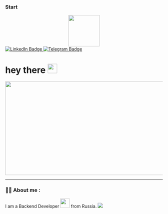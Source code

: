 ### Start

<div id="header" align="center">
  <img src="https://media.giphy.com/media/M9gbBd9nbDrOTu1Mqx/giphy.gif" width="100"/>
</div>
<div id="badges">
  <a href="your-linkedin-URL">
    <img src="https://img.shields.io/badge/LinkedIn-blue?style=for-the-badge&logo=linkedin&logoColor=white" alt="LinkedIn Badge"/>
  </a>
  <a href="https://t.me/George_Tro72">
    <img src="https://img.shields.io/badge/Telegram-blue?logo=telegram&logoColor=white&style=for-the-badge&logoColor=white" alt="Telegram Badge"/>
  </a>
</div>
<img src="https://komarev.com/ghpvc/?username=HaGaSRus&style=flat-square&color=blue" alt=""/>
<h1>
  hey there
  <img src="https://media.giphy.com/media/hvRJCLFzcasrR4ia7z/giphy.gif" width="30px"/>
</h1>
<div align="center">
  <img src="https://media.giphy.com/media/dWesBcTLavkZuG35MI/giphy.gif" width="600" height="300"/>
</div>

---

### :man_technologist: About me :

I am a Backend Developer <img src="https://media.giphy.com/media/WUlplcMpOCEmTGBtBW/giphy.gif" width="30"> from Russia.
<img src="&#128519">
